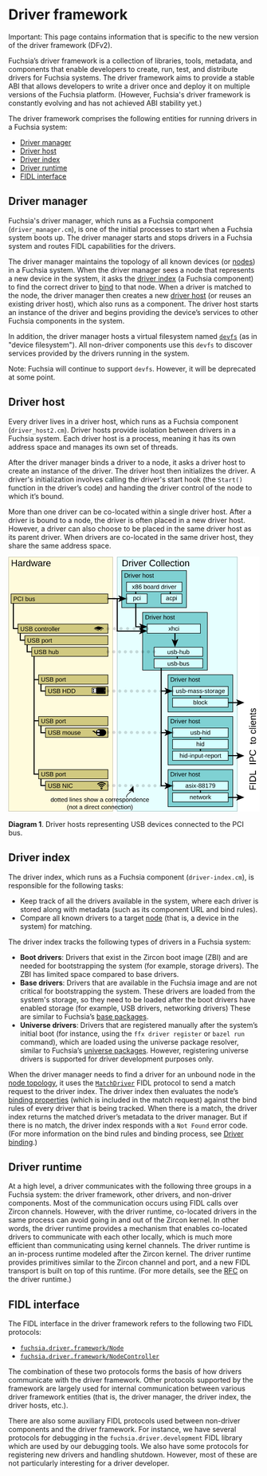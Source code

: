 # Driver framework

Important: This page contains information that is specific to the new
version of the driver framework (DFv2).

Fuchsia’s driver framework is a collection of libraries, tools, metadata, and
components that enable developers to create, run, test, and distribute drivers
for Fuchsia systems. The driver framework aims to provide a stable ABI that
allows developers to write a driver once and deploy it on multiple versions of
the Fuchsia platform. (However, Fuchsia's driver framework is constantly evolving
and has not achieved ABI stability yet.)

The driver framework comprises the following entities for running drivers in a
Fuchsia system:

*   [Driver manager](#driver_manager)
*   [Driver host](#driver_host)
*   [Driver index](#driver_index)
*   [Driver runtime](#driver_runtime)
*   [FIDL interface](#fidl_interface)


## Driver manager

Fuchsia's driver manager, which runs as a Fuchsia
component (`driver_manager.cm`), is one of the initial processes to start
when a Fuchsia system boots up. The driver manager starts and stops drivers in
a Fuchsia system and routes FIDL capabilities for the  drivers.

The driver manager maintains the topology of all known devices
(or [nodes][nodes]) in a Fuchsia system. When the driver manager sees a node
that represents a new device in the system, it asks the
[driver index](#driver_index) (a Fuchsia component) to find the correct driver
to [bind][driver-binding] to that node. When a driver is matched to the node,
the driver manager then creates a new [driver host](#driver_host) (or reuses an
existing driver host), which also runs as a component. The driver host starts an
instance of the driver and begins providing the device’s services to other
Fuchsia components in the system.

In addition, the driver manager hosts a virtual filesystem named
[`devfs`][service-discovery] (as in "device filesystem"). All non-driver
components use this `devfs` to discover services provided by the drivers
running in the system.

Note: Fuchsia will continue to support `devfs`. However, it will be deprecated
at some point.

## Driver host

Every driver lives in a driver host, which runs as a Fuchsia component
(`driver_host2.cm`). Driver hosts provide isolation between drivers in
a Fuchsia system. Each driver host is a process, meaning it has its own address
space and manages its own set of threads.

After the driver manager binds a driver to a node, it asks a driver host to
create an instance of the driver. The driver host then initializes the
driver. A driver's initialization involves calling the driver's start hook
(the `Start()` function in the driver’s code) and handing the driver control of
the node to which it’s bound.

More than one driver can be co-located within a single driver host. After a
driver is bound to a node, the driver is often placed in a new driver
host. However, a driver can also choose to be placed in the same driver
host as its parent driver. When drivers are co-located in the same driver host,
they share the same address space.

![alt_text](images/diagram_driver_stack_01.svg "Diagram showing driver hosts for USB devices")

**Diagram 1**. Driver hosts representing USB devices connected to the PCI bus.

## Driver index

The driver index, which runs as a Fuchsia component (`driver-index.cm`), is
responsible for the following tasks:

*  Keep track of all the drivers available in the system, where each driver is
   stored along with metadata (such as its component URL and bind rules).
*  Compare all known drivers to a target [node][nodes] (that is, a device in the
   system) for matching.

The driver index tracks the following types of drivers in a Fuchsia system:

*  **Boot drivers**: Drivers that exist in the Zircon boot image (ZBI) and are
   needed for bootstrapping the system (for example, storage drivers). The ZBI
   has limited space compared to base drivers.
*  **Base drivers**: Drivers that are available in the Fuchsia image and
   are not critical for bootstrapping the system. These drivers are loaded from
   the system's storage, so they need to be loaded after the boot drivers have
   enabled storage (for example, USB drivers, networking drivers) These are
   similar to Fuchsia’s [base packages][base-packages].
*  **Universe drivers**: Drivers that are registered manually after the system’s
   initial boot (for instance, using the `ffx driver register` or `bazel run`
   command), which are loaded using the universe package resolver, similar to
   Fuchsia’s [universe packages][universe-packages]. However, registering
   universe drivers is supported for driver development purposes only.

When the driver manager needs to find a driver for an unbound node in the
[node topology][node-topology], it uses the [`MatchDriver`][fidl-matchdriver]
FIDL protocol to send a match request to the driver index. The driver index then
evaluates the node’s [binding properties][node-properties] (which is included in
the match request) against the bind rules of every driver that is being tracked.
When there is a match, the driver index returns the matched driver’s metadata to
the driver manager. But if there is no match, the driver index responds with
a `Not Found` error code. (For more information on the bind rules and binding
process, see [Driver binding][driver-binding].)

## Driver runtime

At a high level, a driver communicates with the following three groups in a
Fuchsia system: the driver framework, other drivers, and non-driver components.
Most of the communication occurs using FIDL calls over Zircon channels. However,
with the driver runtime, co-located drivers  in the same process can avoid going
in and out of the Zircon kernel. In other words, the driver runtime provides a
mechanism that enables co-located drivers to communicate with each other locally,
which is much more efficient than communicating using kernel channels. The
driver runtime is an in-process runtime modeled after the Zircon kernel. The
driver runtime provides primitives similar to the Zircon channel and port, and
a new FIDL transport is built on top of this runtime. (For more details, see the
[RFC][rfc-driver-runtime] on the driver runtime.)

## FIDL interface

The FIDL interface in the driver framework refers to the following two FIDL
protocols:

*  [`fuchsia.driver.framework/Node`][fidl-node]
*  [`fuchsia.driver.framework/NodeController`][fidl-nodecontroller]

The combination of these two protocols forms the basis of how drivers
communicate with the driver framework. Other protocols supported by the
framework are largely used for internal communication between various driver
framework entities (that is, the driver manager, the driver index, the driver
hosts, etc.).

There are also some auxiliary FIDL protocols used between non-driver components
and the driver framework. For instance, we have several protocols for debugging
in the `fuchsia.driver.development` FIDL library which are used by our debugging
tools. We also have some protocols for registering new drivers and handling
shutdown. However, most of these are not particularly interesting for a driver
developer.

<!-- Reference links -->

[nodes]: drivers_and_nodes.md
[driver-index]: driver_framework.md#driver_index
[driver-binding]: driver_binding.md
[driver-host]: driver_framework.md#driver_host
[service-discovery]: driver_communication.md#service_discovery
[node-properties]: drivers_and_nodes.md#node_properties
[node-topology]: drivers_and_nodes.md#node_topology
[rfc-driver-runtime]: /docs/contribute/governance/rfcs/0126_driver_runtime.md
[fidl-node]: https://cs.opensource.google/fuchsia/fuchsia/+/main:sdk/fidl/fuchsia.driver.framework/topology.fidl;l=107
[fidl-nodecontroller]: https://cs.opensource.google/fuchsia/fuchsia/+/main:sdk/fidl/fuchsia.driver.framework/topology.fidl;l=73
[fidl-matchdriver]: https://cs.opensource.google/fuchsia/fuchsia/+/main:sdk/fidl/fuchsia.driver.framework/driver_index.fidl;l=96
[base-packages]: /docs/concepts/packages/package.md#base-packages
[universe-packages]: /docs/concepts/packages/package.md#universe-packages
